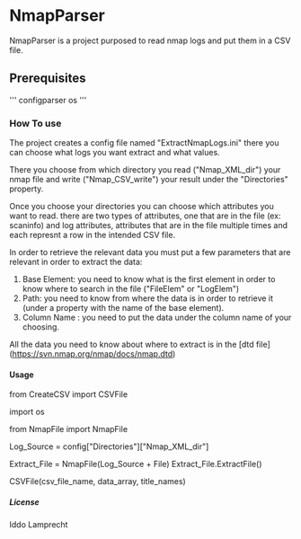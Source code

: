 # NmapParser

NmapParser is a project purposed to read nmap logs and put them in a CSV file.


## Prerequisites
''' 
  configparser
  os
'''


### How To use
 The project creates a config file named "ExtractNmapLogs.ini" there you can choose what logs you want extract and what values.
 
 There you choose from which directory you read ("Nmap_XML_dir") your nmap file and write ("Nmap_CSV_write") your result under the "Directories" property.
 
 Once you choose your directories you can choose which attributes you want to read. there are two types of attributes, one that are in the file (ex: scaninfo) 
 and log attributes, attributes that are in the file multiple times and each represnt a row in the intended CSV file.
 
 In order to retrieve the relevant data you must put a few parameters that are relevant in order to extract the data:
 
 1. Base Element: you need to know what is the first element in order to know where to search in the file ("FileElem" or "LogElem")
 2. Path: you need to know from where the data is in order to retrieve it (under a property with the name of the base element). 
 3. Column Name : you need to put the data under the column name of your choosing.
 
All the data you need to know about where to extract is in the [dtd file] (https://svn.nmap.org/nmap/docs/nmap.dtd)
 
 #### Usage
  from CreateCSV import CSVFile
  
  import os
  
  from NmapFile import NmapFile
  
  Log_Source = config["Directories"]["Nmap_XML_dir"]
  
  Extract_File = NmapFile(Log_Source + File)
  Extract_File.ExtractFile()

  CSVFile(csv_file_name, data_array, title_names)
  
  
##### License

Iddo Lamprecht

  
